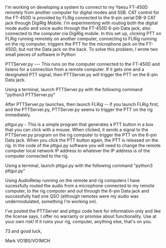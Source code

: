 I'm working on developing a system to connect to my Yaesu FT-450D remotely from another computer for digital modes and SSB.
CAT control for the FT-450D is provided by FLRig connected to the 9-pin serial DB-9 CAT jack through DigiRig Mobile.
I'm experimenting with routing both the digital mode audio and voice audio through the FT-450D 6-pin Data jack, also connected to the computer cia DigiRig mobile.
In this set up, clicking PTT on FLRig running remotely on another computer, connecting to FLRig running on the rig computer, triggers the PTT for the microphone
jack on the FT-450D, but not the Data jack on the back.
To solve this problem, I wrote two small pieces of software in Python

PTTServer.py --- This runs on the computer connected to the FT-450D and listens for a connection from a remote computer. If it gets one and a designated PTT
signal, then PTTServer.py will trigger the PTT on the 6-pin Data jack. 

Using a terminal, launch PTTServer.py with the following command "python3 PTTServer.py"

After PTTServer.py launches, then launch FLRig -- if you launch FLRig first, and the PTTServer.py, PTTServer.py seems to trigger the PTT on the rig immediately.

pttgui.py - This is a simple program that generates a PTT button in a box that you can click with a mouse. When clicked, it sends a signal to the PTTServer.py
program on the rig computer to trigger the PTT on the 6-pin Data jack. When you click the PTT button again, the PTT is released on the rig. In the code of the
pttgui.py software you will need to change the remote computer local network IP address to whatever the IP address is of the computer connected to the rig. 

Using a terminal, launch pttgui.py with the following command "python3 pttgui.py"

Using AudioRelay running on the remote and rig computers I have sucessfully routed the audio from a microphone connected to my remote computer, to the rig
computer and out through the 6-pin Data jack and successfully had one QSO (although remotes were my audio was undermodulated, something I'm working on). 

I've posted the PTTServer and pttgui code here for information only and like the license says, I offer no warranty or promise about functionality. Use at
your own risk! If it ruins your rig, computer, anything else, that's on you. 

73 and good luck,

Mark
VO1BS/VO1MCH
